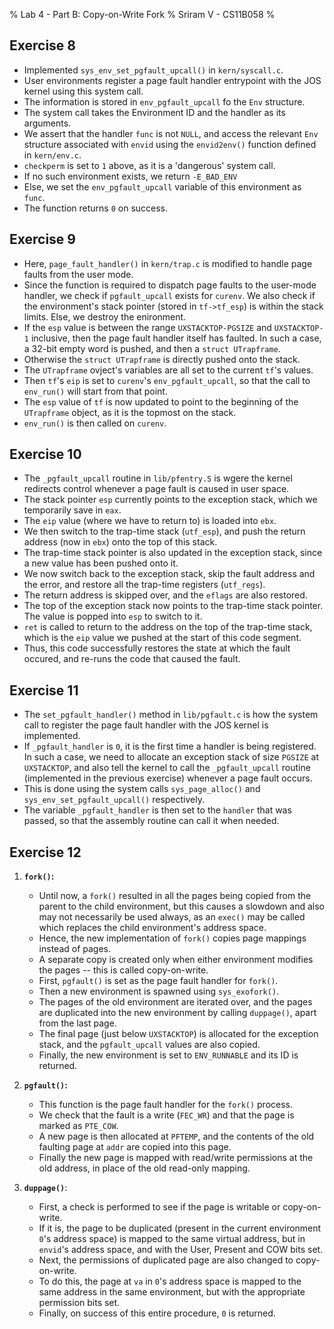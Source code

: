 % Lab 4 - Part B: Copy-on-Write Fork
% Sriram V - CS11B058
%

## Exercise 8
* Implemented `sys_env_set_pgfault_upcall()` in `kern/syscall.c`.
* User environments register a page fault handler entrypoint with the JOS kernel using this system call.
* The information is stored in `env_pgfault_upcall` fo the `Env` structure.
* The system call takes the Environment ID and the handler as its arguments.
* We assert that the handler `func` is not `NULL`, and access the relevant `Env` structure associated with `envid` using the `envid2env()` function defined in `kern/env.c`.
* `checkperm` is set to `1` above, as it is a 'dangerous' system call.
* If no such environment exists, we return `-E_BAD_ENV`
* Else, we set the `env_pgfault_upcall` variable of this environment as `func`.
* The function returns `0` on success.


## Exercise 9
* Here, `page_fault_handler()` in `kern/trap.c` is modified to handle page faults from the user mode.
* Since the function is required to dispatch page faults to the user-mode handler, we check if `pgfault_upcall` exists for `curenv`. We also check if the environment's stack pointer (stored in `tf->tf_esp`) is within the stack limits. Else, we destroy the enironment.
* If the `esp` value is between the range `UXSTACKTOP-PGSIZE` and `UXSTACKTOP-1` inclusive, then the page fault handler itself has faulted. In such a case, a 32-bit empty word is pushed, and then a `struct UTrapframe`.
* Otherwise the `struct UTrapframe` is directly pushed onto the stack.
* The `UTrapframe` ovject's variables are all set to the current `tf`'s values.
* Then `tf`'s `eip` is set to `curenv`'s `env_pgfault_upcall`, so that the call to `env_run()` will start from that point.
* The `esp` value of `tf` is now updated to point to the beginning of the `UTrapframe` object, as it is the topmost on the stack.
* `env_run()` is then called on `curenv`.


## Exercise 10
* The `_pgfault_upcall` routine in `lib/pfentry.S` is wgere the kernel redirects control whenever a page fault is caused in user space.
* The stack pointer `esp` currently points to the exception stack, which we temporarily save in `eax`.
* The `eip` value (where we have to return to) is loaded into `ebx`.
* We then switch to the trap-time stack (`utf_esp`), and push the return address (now in `ebx`) onto the top of this stack.
* The trap-time stack pointer is also updated in the exception stack, since a new value has been pushed onto it.
* We now switch back to the exception stack, skip the fault address and the error, and restore all the trap-time registers (`utf_regs`).
* The return address is skipped over, and the `eflags` are also restored.
* The top of the exception stack now points to the trap-time stack pointer. The value is popped into `esp` to switch to it.
* `ret` is called to return to the address on the top of the trap-time stack, which is the `eip` value we pushed at the start of this code segment.
* Thus, this code successfully restores the state at which the fault occured, and re-runs the code that caused the fault.


## Exercise 11
* The `set_pgfault_handler()` method in `lib/pgfault.c` is how the system call to register the page fault handler with the JOS kernel is implemented.
* If `_pgfault_handler` is `0`, it is the first time a handler is being registered. In such a case, we need to allocate an exception stack of size `PGSIZE` at `UXSTACKTOP`, and also tell the kernel to call the `_pgfault_upcall` routine (implemented in the previous exercise) whenever a page fault occurs.
* This is done using the system calls `sys_page_alloc()` and `sys_env_set_pgfault_upcall()` respectively.
* The variable `_pgfault_handler` is then set to the `handler` that was passed, so that the assembly routine can call it when needed.


## Exercise 12
1. **`fork()`:**
    * Until now, a `fork()` resulted in all the pages being copied from the parent to the child environment, but this causes a slowdown and also may not necessarily be used always, as an `exec()` may be called which replaces the child environment's address space.
    * Hence, the new implementation of `fork()` copies page mappings instead of pages.
    * A separate copy is created only when either environment modifies the pages -- this is called copy-on-write.
    * First, `pgfault()` is set as the page fault handler for `fork()`.
    * Then a new environment is spawned using `sys_exofork()`.
    * The pages of the old environment are iterated over, and the pages are duplicated into the new environment by calling `duppage()`, apart from the last page.
    * The final page (just below `UXSTACKTOP`) is allocated for the exception stack, and the `pgfault_upcall` values are also copied.
    * Finally, the new environment is set to `ENV_RUNNABLE` and its ID is returned.

2. **`pgfault()`:**
    * This function is the page fault handler for the `fork()` process.
    * We check that the fault is a write (`FEC_WR`) and that the page is marked as `PTE_COW`.
    * A new page is then allocated at `PFTEMP`, and the contents of the old faulting page at `addr` are copied into this page.
    * Finally the new page is mapped with read/write permissions at the old address, in place of the old read-only mapping.

3. **`duppage()`**:
    * First, a check is performed to see if the page is writable or copy-on-write.
    * If it is, the page to be duplicated (present in the current environment `0`'s address space) is mapped to the same virtual address, but in `envid`'s address space, and with the User, Present and COW bits set.
    * Next, the permissions of duplicated page are also changed to copy-on-write.
    * To do this, the page at `va` in `0`'s address space is mapped to the same address in the same environment, but with the appropriate permission bits set.
    * Finally, on success of this entire procedure, `0` is returned.

